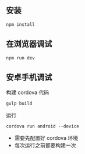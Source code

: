 ## 安装
```shell
npm install 
```
## 在浏览器调试
```shell
npm run dev
```
## 安卓手机调试
构建 cordova 代码
```shell
gulp build
```
运行
```shell
cordova run android --device
```

* 需要先配置好 cordova 环境
* 每次运行之前都要构建一次

 